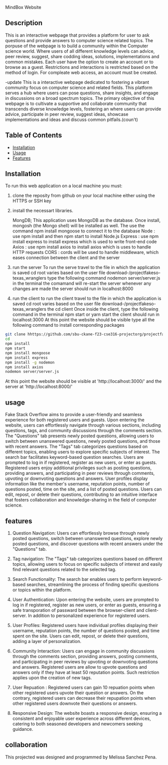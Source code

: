 


MindBox Website

## Description

This is an interactive webpage that provides a platform for user to ask questions and provide answers to computer science related topics.
The porpuse of the webpage is to build a community within the Computer science world. Where users of all different knowledge levels can advice,
peer review, suggest, share codding ideas, solutions, implementations and common mistakes. Each user have the option to create an account or to browse as a guest. Restrictions and interactions is restricted based on the method of login. For compleate web access, an account must be created.

-update
This is a interactive webpage dedicated to fostering a vibrant community focus on computer science and related fields. This platform serves a hub where users can pose questions, share insights, and engage in discussions on a broad spectrum topics. The primary objective of this webpage is to cultivate a supportive and collaborate community that transcends diverse knowledge levels, fostering an  where users can provide advice, participate in peer review, suggest ideas, showcase implementations and ideas and discuss common pitfails.(coun't)


## Table of Contents

- [Installation](#installation)
- [Usage](#usage)
- [Features](#features)


## Installation
To run this web application on a local machine you must:
1. clone the reposity from github on your local machine either using the HTTPS or SSH key
2. install the necessart libraries.

    MongDB; This application uses MongoDB as the database. Once install, mongosh (the Mongo shell)    will be installed as well. The use the command npm install mongoose to connect it to the database
    Node : use npm install and then npm start to install Node.js
    Express : use npm install express to install express which is used to write front-end code
    Axios : use npm install axios to install axios which is uses to handle HTTP requests
    CORS : cords will be used to handle middleware, which eases connection between the client and the server

2. run the server 
    To run the serve travel to the file in which the application is saved
    cd root varies based on the user file download-/projectfakeso-texas_wranglers
    type the following command nodemon server/server.js in the terminal
    the comamand will re-start the server whenever any changes are made
    the server should run in localhost:8000
3. run the client
    to run the client travel to the file in which the application is saved
    cd root varies based on the user file download-/projectfakeso-texas_wranglers
    the cd client
    Once inside the client, type the following command in the terminal npm start or yarn start 
    the client should run in localhost:3000
    At this point the website should be visible 
    type all the following command to install corresponding packages
    
```bash
git clone hhttps://github.com/sbu-ckane-f23-cse316-projectorg/projectfakeso-texas_wranglers.git
cd 
npm install
npm start
npm install mongoose
npm install express
npm install -g nodemon
npm install axios
nodemon server/server.js 

```

At this point the website should be visible at 'http://localhost:3000/' 
and the server at 'http://localhost:8000/'
## usage

Fake Stack Overflow aims to provide a user-friendly and seamless experience for both registered users and guests. Upon entering the website, users can effortlessly navigate through various sections, including questions, tags, and community discussions through the comments section. The "Questions" tab presents newly posted questions, allowing users to switch between unanswered questions, newly posted questions, and those with recent answers. The "Tags" tab categorizes questions based on different topics, enabling users to explore specific subjects of interest. The search bar facilitates keyword-based question searches. Users are prompted to log in if registered, register as new users, or enter as guests. Registered users enjoy additional privileges such as posting questions, providing answers, and participating in peer reviews through comments, upvoting or downvoting questions and answers. User profiles display information like the member's username, reputation points, number of questions posted, time on the site, and a list of posted questions. Users can edit, repost, or delete their questions, contributing to an intuitive interface that fosters collaboration and knowledge-sharing in the field of computer science.



## features
1. Question Navigation: Users can effortlessly browse through newly posted questions, switch between unanswered questions, explore newly posted questions, and discover questions with recent answers under the "Questions" tab.

2. Tag navigation: The "Tags" tab categorizes questions based on different topics, allowing users to focus on specific subjects of interest and easily find relevant questions related to the selected tag.

3. Search Functionality: The search bar enables users to perform keyword-based searches, streamlining the process of finding specific questions or topics within the platform.

4. User Authentication: Upon entering the website, users are prompted to log in if registered, register as new users, or enter as guests, ensuring a safe transporation of passward between the browser-client and client-server. In addition to personalized experience for registered users.

5. User Profiles: Registered users have individual profiles displaying their username, reputation points, the number of questions posted, and time spent on the site. Users can edit, repost, or delete their questions, adding a layer of personalization.

6. Community Interaction: Users can engage in community discussions through the comments section, providing answers, posting comments, and participating in peer reviews by upvoting or downvoting questions and answers. Registered users are allow to upvote questions and answers only if they have at least 50 reputation points. Such restriction applies upon the creation of new tags.

7. User Repuation : Registered users can gain 10 repuation points when other registered users upvote their question or answers. On the contrary, registered users can decrease their repupation points when other registered users downvote their questions or answers.

7. Responsive Design: The website boasts a responsive design, ensuring a consistent and enjoyable user experience across different devices, catering to both seasoned developers and newcomers seeking guidance.

## collaboration

This projected was designed and programmed by Melissa Sanchez Pena.

